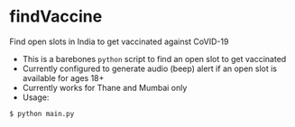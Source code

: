 # findVaccine

Find open slots in India to get vaccinated against CoVID-19 

* This is a barebones `python` script to find an open slot to get vaccinated
* Currently configured to generate audio (beep) alert if an open slot is available for ages 18+
* Currently works for Thane and Mumbai only
* Usage: 
```
$ python main.py
```
